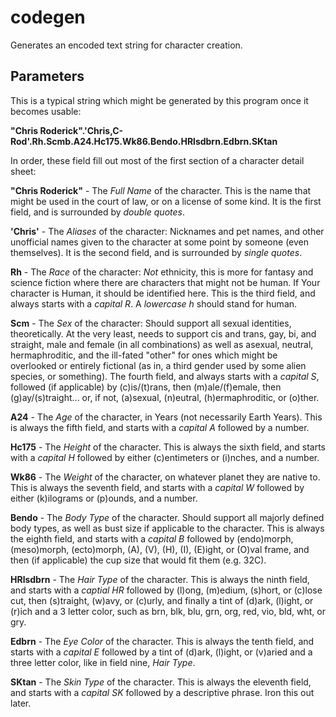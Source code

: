 # codegen

Generates an encoded text string for character creation.

## Parameters

This is a typical string which might be generated by this program once
it becomes usable:

__"Chris
Roderick".'Chris,C-Rod'.Rh.Scmb.A24.Hc175.Wk86.Bendo.HRlsdbrn.Edbrn.SKtan__

In order, these field fill out most of the first section of a
character detail sheet:

__"Chris Roderick"__ - The _Full Name_ of the character. This is the
name that might be used in the court of law, or on a license of some
kind. It is the first field, and is surrounded by _double quotes_.

__'Chris'__ - The _Aliases_ of the character: Nicknames and pet names,
and other unofficial names given to the character at some point by
someone (even themselves). It is the second field, and is surrounded
by _single quotes_.

__Rh__ - The _Race_ of the character: _Not_ ethnicity, this is more
for fantasy and science fiction where there are characters that might
not be human. If Your character is Human, it should be identified
here. This is the third field, and always starts with a _capital R_. A
_lowercase h_ should stand for human.

__Scm__ - The _Sex_ of the character: Should support all sexual
identities, theoretically. At the very least, needs to support cis and
trans, gay, bi, and straight, male and female (in all combinations) as well
as asexual, neutral, hermaphroditic, and the ill-fated "other" for
ones which might be overlooked or entirely fictional (as in, a third
gender used by some alien species, or something). The fourth field,
and always starts with a _capital S_, followed (if applicable) by
(c)is/(t)rans, then (m)ale/(f)emale, then (g)ay/(s)traight... or, if
not, (a)sexual, (n)eutral, (h)ermaphroditic, or (o)ther.

__A24__ - The _Age_ of the character, in Years (not necessarily Earth
Years). This is always the fifth field, and starts with a _capital A_
followed by a number.

__Hc175__ - The _Height_ of the character. This is always the sixth
field, and starts with a _capital H_ followed by either (c)entimeters
or (i)nches, and a number.

__Wk86__ - The _Weight_ of the character, on whatever planet they are
native to. This is always the seventh field, and starts with a
_capital W_ followed by either (k)ilograms or (p)ounds, and a number.

__Bendo__ - The _Body Type_ of the character. Should support all
majorly defined body types, as well as bust size if applicable to the
character. This is always the eighth field, and starts with a _capital
B_ followed by (endo)morph, (meso)morph, (ecto)morph, (A), (V), (H),
(I), (E)ight, or (O)val frame, and then (if applicable) the cup size that would fit them (e.g. 32C).

__HRlsdbrn__ - The _Hair Type_ of the character. This is always the
ninth field, and starts with a _captial HR_ followed by (l)ong,
(m)edium, (s)hort, or (c)lose cut, then (s)traight, (w)avy, or
(c)urly, and finally a tint of (d)ark, (l)ight, or (r)ich and a 3
letter color, such as brn, blk, blu, grn, org, red, vio, bld, wht, or
gry.

__Edbrn__ - The _Eye Color_ of the character. This is always the tenth field, and starts with a _capital E_ followed by a tint of (d)ark, (l)ight, or (v)aried and a three letter color, like in field nine, _Hair Type_.

__SKtan__ - The _Skin Type_ of the character. This is always the eleventh field, and starts with a _capital SK_ followed by a descriptive phrase. Iron this out later.

